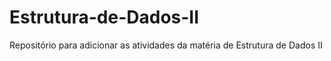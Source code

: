 # Estrutura-de-Dados-II
Repositório para adicionar as atividades da matéria de Estrutura de Dados II

